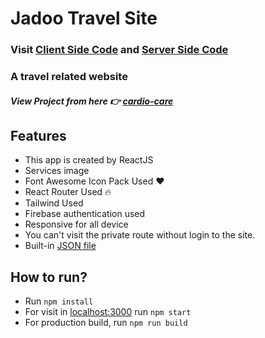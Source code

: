 # Jadoo Travel Site

### Visit [Client Side Code](https://github.com/programming-hero-web-course1/tourism-or-delivery-website-client-side-jbmakib) and [Server Side Code](https://github.com/programming-hero-web-course1/tourism-or-delivery-website-server-side-jbmakib)

### A travel related website

##### View Project from here 👉 [cardio-care](https://cardio-care-jbmakib.web.app/)

## Features

-   This app is created by ReactJS
-   Services image
-   Font Awesome Icon Pack Used ❤
-   React Router Used 🔥
-   Tailwind Used
-   Firebase authentication used
-   Responsive for all device
-   You can't visit the private route without login to the site.
-   Built-in [JSON file](https://github.com/Programming-Hero-Web-Course3/healthcare-related-website-jbmakib/blob/main/public/services.json)

## How to run?

-   Run `npm install`
-   For visit in [localhost:3000](http://localhost:3000) run `npm start`
-   For production build, run `npm run build`
